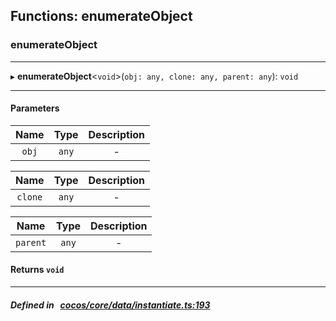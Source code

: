 ## Functions: enumerateObject

### enumerateObject


___
▸ **enumerateObject**<`void`\>(`obj: any, clone: any, parent: any`): `void`
___


#### Parameters

| Name | Type | Description |
| :------: | :------: | :------: |
| `obj` | `any` | - |

| Name | Type | Description |
| :------: | :------: | :------: |
| `clone` | `any` | - |

| Name | Type | Description |
| :------: | :------: | :------: |
| `parent` | `any` | - |


#### Returns `void` 
___


##### Defined in &nbsp;   [cocos/core/data/instantiate.ts:193](https://github.com/cocos-creator/engine/blob/c7bf6b8a9/cocos/core/data/instantiate.ts#L193)&nbsp;
